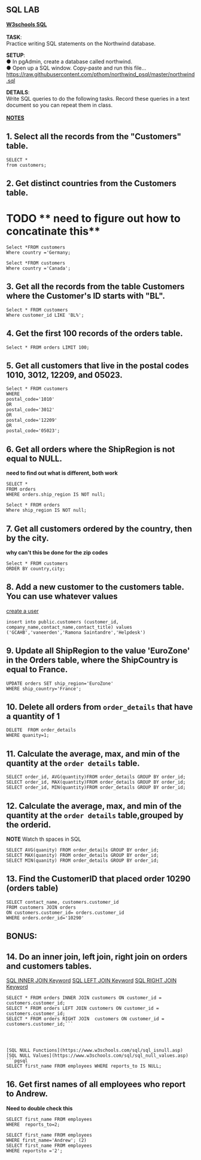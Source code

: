 ## SQL LAB 

**[W3schools SQL](https://www.w3schools.com/sql/default.asp)**<br>  
**TASK**:  
Practice writing SQL statements on the Northwind database. <br> 

**SETUP**:  
● In pgAdmin, create a database called northwind.  
● Open up a SQL window. Copy-paste and run this file...  
https://raw.githubusercontent.com/pthom/northwind_psql/master/northwind.sql  

**DETAILS**:  
Write SQL queries to do the following tasks. Record these queries in a text document so you
can repeat them in class. <br>   
[**NOTES**](https://www.postgresqltutorial.com/postgresql-select/)

## 1. Select all the records from the "Customers" table.   

```pgsql
SELECT *
from customers;
```

## 2. Get distinct countries from the Customers table.

# TODO ** need to figure out how to concatinate this**
```pgsql
Select *FROM customers 
Where country ='Germany;

Select *FROM customers 
Where country ='Canada';
```

## 3. Get all the records from the table Customers where the Customer's ID starts with "BL".  

```pgsql
Select * FROM customers 
Where customer_id LIKE 'BL%';
```
## 4. Get the first 100 records of the orders table.

```pgsql
Select * FROM orders LIMIT 100;
```
## 5. Get all customers that live in the postal codes 1010, 3012, 12209, and 05023.  

```pgsql
Select * FROM customers 
WHERE 
postal_code='1010' 
OR
postal_code='3012'
OR
postal_code='12209'
OR
postal_code='05023';
```

## 6. Get all orders where the ShipRegion is not equal to NULL.    

**need to find out what is different, both work**

```pgsql
SELECT *
FROM orders
WHERE orders.ship_region IS NOT null;

Select * FROM orders
Where ship_region IS NOT null;
```

## 7. Get all customers ordered by the country, then by the city.  

**why can't this be done for the zip codes**

```pgsql
Select * FROM customers
ORDER BY country,city;
```

## 8. Add a new customer to the customers table. You can use whatever values  

[create a user](https://chartio.com/docs/data-sources/faqs/create-a-user-with-pgadmin/)

```pgsql
insert into public.customers (customer_id, company_name,contact_name,contact_title) values ('GCAHB','vaneerden','Ramona Saintandre','Helpdesk')
```
## 9. Update all ShipRegion to the value 'EuroZone' in the Orders table, where the ShipCountry is equal to France.  

```pgsql
UPDATE orders SET ship_region='EuroZone' 
WHERE ship_country='France';
```
## 10. Delete all orders from `order_details` that have a quantity of 1 

```pgsql
DELETE  FROM order_details 
WHERE quanity=1;
```
## 11. Calculate the average, max, and min of the quantity at the `order details` table.

```pgsql
SELECT order_id, AVG(quantity)FROM order_details GROUP BY order_id;
SELECT order_id, MAX(quantity)FROM order_details GROUP BY order_id;
SELECT order_id, MIN(quantity)FROM order_details GROUP BY order_id;
```
## 12. Calculate the average, max, and min of the quantity at the `order details` table,grouped by the orderid.  

**NOTE** Watch th spaces in SQL
```pgsql
SELECT AVG(quanity) FROM order_details GROUP BY order_id;
SELECT MAX(quanity) FROM order_details GROUP BY order_id; 
SELECT MIN(quanity) FROM order_details GROUP BY order_id;
```
## 13. Find the CustomerID that placed order 10290 (orders table)

  ```pgsql
SELECT contact_name, customers.customer_id 
FROM customers JOIN orders 
ON customers.customer_id= orders.customer_id 
WHERE orders.order_id='10290'
```
## BONUS:

## 14. Do an inner join, left join, right join on orders and customers tables.

[SQL INNER JOIN Keyword](https://www.w3schools.com/sql/sql_join_inner.asp)
[SQL LEFT JOIN Keyword](https://www.w3schools.com/sql/sql_join_left.asp)
[SQL RIGHT JOIN Keyword](https://www.w3schools.com/sql/sql_join_right.asp)

```pgsql
SELECT * FROM orders INNER JOIN customers ON customer_id = customers.customer_id;
SELECT * FROM orders LEFT JOIN customers ON customer_id = customers.customer_id;
SELECT * FROM orders RIGHT JOIN  customers ON customer_id = customers.customer_id;```




[SQL NULL Functions](https://www.w3schools.com/sql/sql_isnull.asp)
[SQL NULL Values](https://www.w3schools.com/sql/sql_null_values.asp)
```pgsql
SELECT first_name FROM employees WHERE reports_to IS NULL;
```
## 16. Get first names of all employees who report to Andrew.

**Need to double check this**

```pgsql
SELECT first_name FROM employees 
WHERE  reports_to=2;
```
```pgsql
SELECT first_name FROM employees
WHERE first_name='Andrew'; (2)
SELECT first_name FROM employees 
WHERE reportsto ='2';
```